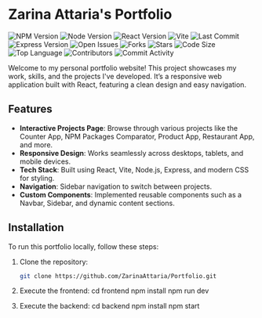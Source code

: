 # Zarina Attaria's Portfolio

![NPM Version](https://img.shields.io/npm/v/react)
![Node Version](https://img.shields.io/badge/node-%3E%3D14.0.0-green)
![React Version](https://img.shields.io/badge/react-17.0.2-blue)
![Vite](https://img.shields.io/badge/vite-2.9.9-brightgreen)
![Last Commit](https://img.shields.io/github/last-commit/ZarinaAttaria/Portfolio)
![Express Version](https://img.shields.io/badge/express-4.17.1-yellow)
![Open Issues](https://img.shields.io/github/issues/ZarinaAttaria/Portfolio)
![Forks](https://img.shields.io/github/forks/ZarinaAttaria/Portfolio)
![Stars](https://img.shields.io/github/stars/ZarinaAttaria/Portfolio)
![Code Size](https://img.shields.io/github/languages/code-size/ZarinaAttaria/Portfolio)
![Top Language](https://img.shields.io/github/languages/top/ZarinaAttaria/Portfolio)
![Contributors](https://img.shields.io/github/contributors/ZarinaAttaria/Portfolio)
![Commit Activity](https://img.shields.io/github/commit-activity/m/ZarinaAttaria/Portfolio)

Welcome to my personal portfolio website! This project showcases my work, skills, and the projects I've developed. It’s a responsive web application built with React, featuring a clean design and easy navigation.

## Features

- **Interactive Projects Page**: Browse through various projects like the Counter App, NPM Packages Comparator, Product App, Restaurant App, and more.
- **Responsive Design**: Works seamlessly across desktops, tablets, and mobile devices.
- **Tech Stack**: Built using React, Vite, Node.js, Express, and modern CSS for styling.
- **Navigation**: Sidebar navigation to switch between projects.
- **Custom Components**: Implemented reusable components such as a Navbar, Sidebar, and dynamic content sections.

## Installation

To run this portfolio locally, follow these steps:

1. Clone the repository:

   ```bash
   git clone https://github.com/ZarinaAttaria/Portfolio.git
   ```

2. Execute the frontend:
   cd frontend
   npm install
   npm run dev

3. Execute the backend:
   cd backend
   npm install
   npm start
